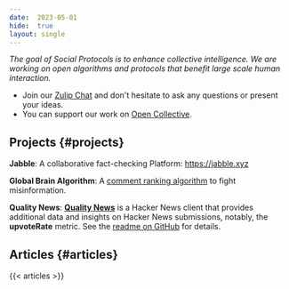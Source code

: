 ```yaml
---
date:  2023-05-01
hide:  true
layout: single
---
```


*The goal of Social Protocols is to enhance collective intelligence. We are working on open algorithms and protocols that benefit large scale human interaction.*

- Join our [Zulip Chat](https://social-protocols.zulipchat.com/join/3awvls77dbmolwlradnfmkig/) and don't hesitate to ask any questions or present your ideas.
- You can support our work on [Open Collective](https://opencollective.com/social-protocols).

## Projects {#projects}

**Jabble**: A collaborative fact-checking Platform: <https://jabble.xyz>

**Global Brain Algorithm**: A [comment ranking algorithm](https://github.com/social-protocols/GlobalBrain.jl) to fight misinformation.

**Quality News**: [**Quality News**](https://news.social-protocols.org/) is a Hacker News client
that provides additional data and insights on Hacker News submissions, notably,
the **upvoteRate** metric. See the [readme on GitHub](https://github.com/social-protocols/quality-news#readme) for details.

## Articles {#articles}

{{< articles >}}
